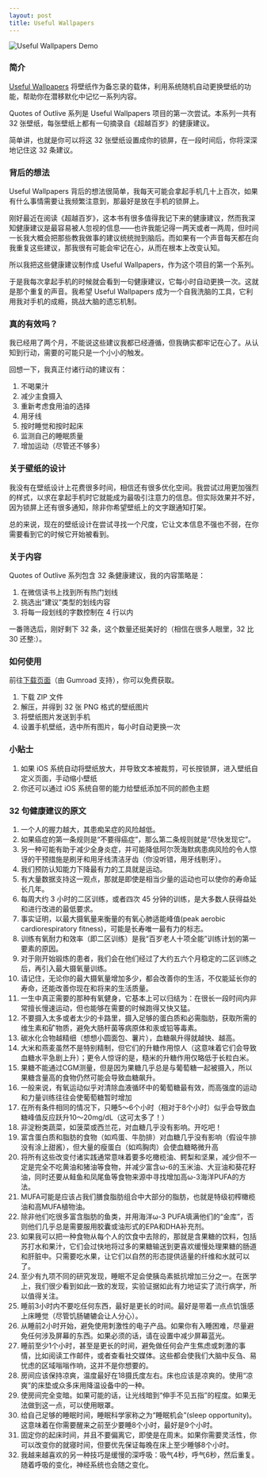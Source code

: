 ```yaml
---
layout: post
title: Useful Wallpapers
---
```


![Useful Wallpapers Demo](https://raw.githubusercontent.com/tufucheung/tufucheung.github.io/main/assets/images/usefulwallpaperoutlive.png)

### 简介

[Useful Wallpapers](https://zhlnzhng.gumroad.com/l/outlive) 将壁纸作为备忘录的载体，利用系统随机自动更换壁纸的功能，帮助你在潜移默化中记忆一系列内容。

Quotes of Outlive 系列是 Useful Wallpapers 项目的第一次尝试。本系列一共有 32 张壁纸，每张壁纸上都有一句摘录自《超越百岁》的健康建议。

简单讲，也就是你可以将这 32 张壁纸设置成你的锁屏，在一段时间后，你将深深地记住这 32 条建议。

### 背后的想法

Useful Wallpapers 背后的想法很简单，我每天可能会拿起手机几十上百次，如果有什么事情需要让我频繁注意到，那最好是放在手机的锁屏上。

刚好最近在阅读《超越百岁》，这本书有很多值得我记下来的健康建议，然而我深知健康建议是最容易被人忽视的信息——也许我能记得一两天或者一两周，但时间一长我大概会把那些教我做事的建议统统抛到脑后。而如果有一个声音每天都在向我重复这些建议，那我很有可能会牢记在心，从而在根本上改变认知。

所以我把这些健康建议制作成 Useful Wallpapers，作为这个项目的第一个系列。

于是我每次拿起手机的时候就会看到一句健康建议，它每小时自动更换一次。这就是那个重复的声音。我希望 Useful Wallpapers 成为一个自我洗脑的工具，它利用我对手机的成瘾，挑战大脑的遗忘机制。

### 真的有效吗？

我已经用了两个月，不能说这些建议我都已经遵循，但我确实都牢记在心了。从认知到行动，需要的可能只是一个小小的触发。

回想一下，我真正付诸行动的建议有：

1. 不喝果汁
2. 减少主食摄入
3. 重新考虑食用油的选择
4. 用牙线
5. 按时睡觉和按时起床
6. 监测自己的睡眠质量
7. 增加运动（尽管还不够多）

### 关于壁纸的设计

我没有在壁纸设计上花费很多时间，相信还有很多优化空间。我尝试过用更加强烈的样式，以求在拿起手机时它就能成为最吸引注意力的信息。但实际效果并不好，因为锁屏上还有很多通知，除非你希望壁纸上的文字跟通知打架。

总的来说，现在的壁纸设计在尝试寻找一个尺度，它让文本信息不强也不弱，在你需要看到它的时候它开始被看到。

### 关于内容

Quotes of Outlive 系列包含 32 条健康建议，我的内容策略是：

1. 在微信读书上找到所有热门划线
2. 挑选出“建议”类型的划线内容
3. 将每一段划线的字数控制在 4 行以内

一番筛选后，刚好剩下 32 条，这个数量还挺美好的（相信在很多人眼里，32 比 30 还整:）。

### 如何使用

前往[下载页面](https://zhlnzhng.gumroad.com/l/outlive)（由 Gumroad 支持），你可以免费获取。

1. 下载 ZIP 文件
2. 解压，并得到 32 张 PNG 格式的壁纸图片
3. 将壁纸图片发送到手机
4. 设置手机壁纸，选中所有图片，每小时自动更换一次

### 小贴士

1. 如果 iOS 系统自动将壁纸放大，并导致文本被裁剪，可长按锁屏，进入壁纸自定义页面，手动缩小壁纸
2. 你还可以通过 iOS 系统自带的能力给壁纸添加不同的颜色主题

### 32 句健康建议的原文

1. 一个人的握力越大，其患痴呆症的风险越低。
2. 如果癌症的第一条规则是“不要得癌症”，那么第二条规则就是“尽快发现它”。
3. 另一种可能有助于减少全身炎症，并可能降低阿尔茨海默病患病风险的令人惊讶的干预措施是刷牙和用牙线清洁牙齿（你没听错，用牙线剔牙）。
4. 我们预防认知能力下降最有力的工具就是运动。
5. 有大量数据支持这一观点，那就是即使是相当少量的运动也可以使你的寿命延长几年。
6. 每周大约 3 小时的二区训练，或者四次 45 分钟的训练，是大多数人获得益处和进行改进的最低要求。
7. 事实证明，以最大摄氧量来衡量的有氧心肺适能峰值(peak aerobic cardiorespiratory fitness)，可能是长寿唯一最有力的标志。
8. 训练有氧耐力和效率（即二区训练）是我“百岁老人十项全能”训练计划的第一要素的原因。
9. 对于刚开始锻炼的患者，我们会在他们经过了大约五六个月稳定的二区训练之后，再引入最大摄氧量训练。
10. 请记住，无论你的最大摄氧量增加多少，都会改善你的生活，不仅能延长你的寿命，还能改善你现在和将来的生活质量。
11. 一生中真正需要的那种有氧健身，它基本上可以归结为：在很长一段时间内非常擅长慢速运动，但也能够在需要的时候跑得又快又猛。
12. 不要摄入太多或者太少的卡路里，摄入足够的蛋白质和必需脂肪，获取所需的维生素和矿物质，避免大肠杆菌等病原体和汞或铅等毒素。
13. 碳水化合物越精细（想想小圆面包、薯片），血糖飙升得就越快、越高。
14. 大米和燕麦虽然不是特别精制，但它们的升糖作用惊人（这意味着它们会导致血糖水平急剧上升）；更令人惊讶的是，糙米的升糖作用仅略低于长粒白米。
15. 果糖不能通过CGM测量，但是因为果糖几乎总是与葡萄糖一起被摄入，所以果糖含量高的食物仍然可能会导致血糖飙升。
16. 一般来说，有氧运动似乎对清除血液循环中的葡萄糖最有效，而高强度的运动和力量训练往往会使葡萄糖暂时增加
17. 在所有条件相同的情况下，只睡5～6个小时（相对于8个小时）似乎会导致血糖峰值反应跃升10～20mg/dL（这可太多了！）
18. 非淀粉类蔬菜，如菠菜或西兰花，对血糖几乎没有影响。开吃吧！
19. 富含蛋白质和脂肪的食物（如鸡蛋、牛肋排）对血糖几乎没有影响（假设牛排没有涂上甜酱），但大量的瘦蛋白（如鸡胸肉）会使血糖略微升高
20. 将所有这些改变付诸实践通常意味着要多吃橄榄油、鳄梨和坚果，减少但不一定是完全不吃黄油和猪油等食物，并减少富含ω-6的玉米油、大豆油和葵花籽油，同时还要从鲑鱼和凤尾鱼等食物来源中寻找增加高ω-3海洋PUFA的方法。
21. MUFA可能是应该占我们膳食脂肪组合中大部分的脂肪，也就是特级初榨橄榄油和高MUFA植物油。
22. 除非他们吃很多富含脂肪的鱼类，并用海洋ω-3 PUFA填满他们的“金库”，否则他们几乎总是需要服用胶囊或油形式的EPA和DHA补充剂。
23. 如果我可以把一种食物从每个人的饮食中去除的，那就是含果糖的饮料，包括苏打水和果汁，它们会过快地将过多的果糖输送到更喜欢缓慢处理果糖的肠道和肝脏中。只需要吃水果，让它们以自然的形态提供适量的纤维和水就可以了。
24. 至少有九项不同的研究发现，睡眠不足会使胰岛素抵抗增加三分之一。在医学上，我们很少看到如此一致的发现，实验证据如此有力地证实了流行病学，所以值得关注。
25. 睡前3小时内不要吃任何东西，最好是更长的时间。最好是带着一点点饥饿感上床睡觉（尽管饥肠辘辘会让人分心）。
26. 从睡前2小时开始，避免使用刺激性的电子产品。如果你有入睡困难，尽量避免任何涉及屏幕的东西。如果必须的话，请在设置中减少屏幕蓝光。
27. 睡前至少1个小时，甚至是更长的时间，避免做任何会产生焦虑或刺激的事情，比如阅读工作邮件，或者查看社交媒体。这些都会使我们大脑中反刍、易忧虑的区域嗡嗡作响，这并不是你想要的。
28. 房间应该保持凉爽，温度最好在18摄氏度左右。床也应该是凉爽的。使用“凉爽”的床垫或众多床用降温设备中的一种。
29. 使房间完全变暗。如果可能的话，让光线暗到“伸手不见五指”的程度。如果无法做到这一点，可以使用眼罩。
30. 给自己足够的睡眠时间，睡眠科学家称之为“睡眠机会”(sleep opportunity)。这意味着在你需要醒来之前至少要睡8个小时，最好是9个小时。
31. 固定你的起床时间，并且不要偏离它，即使是在周末。如果你需要灵活性，你可以改变你的就寝时间，但要优先保证每晚在床上至少睡够8个小时。
32. 我越来越喜欢的另一种技巧是缓慢的深呼吸：吸气4秒，呼气6秒，然后重复。随着呼吸的变化，神经系统也会随之变化。